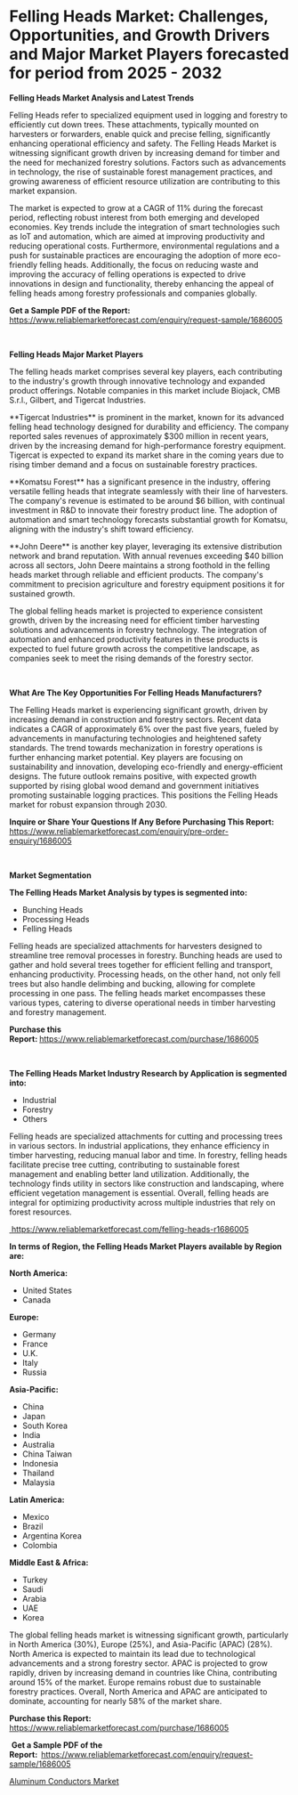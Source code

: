 <p><h1>Felling Heads Market: Challenges, Opportunities, and Growth Drivers and Major Market Players forecasted for period from 2025 - 2032</h1></p><p><strong>Felling Heads Market Analysis and Latest Trends</strong></p>
<p><p>Felling Heads refer to specialized equipment used in logging and forestry to efficiently cut down trees. These attachments, typically mounted on harvesters or forwarders, enable quick and precise felling, significantly enhancing operational efficiency and safety. The Felling Heads Market is witnessing significant growth driven by increasing demand for timber and the need for mechanized forestry solutions. Factors such as advancements in technology, the rise of sustainable forest management practices, and growing awareness of efficient resource utilization are contributing to this market expansion.</p><p>The market is expected to grow at a CAGR of 11% during the forecast period, reflecting robust interest from both emerging and developed economies. Key trends include the integration of smart technologies such as IoT and automation, which are aimed at improving productivity and reducing operational costs. Furthermore, environmental regulations and a push for sustainable practices are encouraging the adoption of more eco-friendly felling heads. Additionally, the focus on reducing waste and improving the accuracy of felling operations is expected to drive innovations in design and functionality, thereby enhancing the appeal of felling heads among forestry professionals and companies globally.</p></p>
<p><strong>Get a Sample PDF of the Report:&nbsp;</strong> <a href="https://www.reliablemarketforecast.com/enquiry/request-sample/1686005?utm_campaign=3197&utm_medium=2&utm_source=Github&utm_content=ia&utm_term=24032025&utm_id=felling-heads">https://www.reliablemarketforecast.com/enquiry/request-sample/1686005</a></p>
<p>&nbsp;</p>
<p><strong>Felling Heads Major Market Players</strong></p>
<p><p>The felling heads market comprises several key players, each contributing to the industry's growth through innovative technology and expanded product offerings. Notable companies in this market include Biojack, CMB S.r.l., Gilbert, and Tigercat Industries.</p><p>**Tigercat Industries** is prominent in the market, known for its advanced felling head technology designed for durability and efficiency. The company reported sales revenues of approximately $300 million in recent years, driven by the increasing demand for high-performance forestry equipment. Tigercat is expected to expand its market share in the coming years due to rising timber demand and a focus on sustainable forestry practices.</p><p>**Komatsu Forest** has a significant presence in the industry, offering versatile felling heads that integrate seamlessly with their line of harvesters. The company's revenue is estimated to be around $6 billion, with continual investment in R&D to innovate their forestry product line. The adoption of automation and smart technology forecasts substantial growth for Komatsu, aligning with the industry's shift toward efficiency.</p><p>**John Deere** is another key player, leveraging its extensive distribution network and brand reputation. With annual revenues exceeding $40 billion across all sectors, John Deere maintains a strong foothold in the felling heads market through reliable and efficient products. The company's commitment to precision agriculture and forestry equipment positions it for sustained growth.</p><p>The global felling heads market is projected to experience consistent growth, driven by the increasing need for efficient timber harvesting solutions and advancements in forestry technology. The integration of automation and enhanced productivity features in these products is expected to fuel future growth across the competitive landscape, as companies seek to meet the rising demands of the forestry sector.</p></p>
<p>&nbsp;</p>
<p><strong>What Are The Key Opportunities For Felling Heads Manufacturers?</strong></p>
<p><p>The Felling Heads market is experiencing significant growth, driven by increasing demand in construction and forestry sectors. Recent data indicates a CAGR of approximately 6% over the past five years, fueled by advancements in manufacturing technologies and heightened safety standards. The trend towards mechanization in forestry operations is further enhancing market potential. Key players are focusing on sustainability and innovation, developing eco-friendly and energy-efficient designs. The future outlook remains positive, with expected growth supported by rising global wood demand and government initiatives promoting sustainable logging practices. This positions the Felling Heads market for robust expansion through 2030.</p></p>
<p><strong>Inquire or Share Your Questions If Any Before Purchasing This Report:</strong> <a href="https://www.reliablemarketforecast.com/enquiry/pre-order-enquiry/1686005?utm_campaign=3197&utm_medium=2&utm_source=Github&utm_content=ia&utm_term=24032025&utm_id=felling-heads">https://www.reliablemarketforecast.com/enquiry/pre-order-enquiry/1686005</a></p>
<p>&nbsp;</p>
<p><strong>Market Segmentation</strong></p>
<p><strong>The Felling Heads Market Analysis by types is segmented into:</strong></p>
<p><ul><li>Bunching Heads</li><li>Processing Heads</li><li>Felling Heads</li></ul></p>
<p><p>Felling heads are specialized attachments for harvesters designed to streamline tree removal processes in forestry. Bunching heads are used to gather and hold several trees together for efficient felling and transport, enhancing productivity. Processing heads, on the other hand, not only fell trees but also handle delimbing and bucking, allowing for complete processing in one pass. The felling heads market encompasses these various types, catering to diverse operational needs in timber harvesting and forestry management.</p></p>
<p><strong>Purchase this Report:&nbsp;</strong><a href="https://www.reliablemarketforecast.com/purchase/1686005?utm_campaign=3197&utm_medium=2&utm_source=Github&utm_content=ia&utm_term=24032025&utm_id=felling-heads">https://www.reliablemarketforecast.com/purchase/1686005</a></p>
<p>&nbsp;</p>
<p><strong>The Felling Heads Market Industry Research by Application is segmented into:</strong></p>
<p><ul><li>Industrial</li><li>Forestry</li><li>Others</li></ul></p>
<p><p>Felling heads are specialized attachments for cutting and processing trees in various sectors. In industrial applications, they enhance efficiency in timber harvesting, reducing manual labor and time. In forestry, felling heads facilitate precise tree cutting, contributing to sustainable forest management and enabling better land utilization. Additionally, the technology finds utility in sectors like construction and landscaping, where efficient vegetation management is essential. Overall, felling heads are integral for optimizing productivity across multiple industries that rely on forest resources.</p></p>
<p><a href="https://www.reliablemarketforecast.com/felling-heads-r1686005?utm_campaign=3197&utm_medium=2&utm_source=Github&utm_content=ia&utm_term=24032025&utm_id=felling-heads">&nbsp;https://www.reliablemarketforecast.com/felling-heads-r1686005</a></p>
<p><strong>In terms of Region, the Felling Heads Market Players available by Region are:</strong></p>
<p>
    <p> <strong> North America: </strong>
        <ul>
            <li>United States</li>
            <li>Canada</li>
        </ul>
        </p> 
    <p> <strong> Europe: </strong>
        <ul>
            <li>Germany</li>
            <li>France</li>
            <li>U.K.</li>
            <li>Italy</li>
            <li>Russia</li>
        </ul>
        </p> 
    <p> <strong> Asia-Pacific: </strong>
        <ul>
            <li>China</li>
            <li>Japan</li>
            <li>South Korea</li>
            <li>India</li>
            <li>Australia</li>
            <li>China Taiwan</li>
            <li>Indonesia</li>
            <li>Thailand</li>
            <li>Malaysia</li>
        </ul>
        </p> 
    <p> <strong> Latin America: </strong>
        <ul>
            <li>Mexico</li>
            <li>Brazil</li>
            <li>Argentina Korea</li>
            <li>Colombia</li>
        </ul>
        </p> 
    <p> <strong> Middle East & Africa: </strong>
        <ul>
            <li>Turkey</li>
            <li>Saudi</li>
            <li>Arabia</li>
            <li>UAE</li>
            <li>Korea</li>
        </ul>
    </p>
    </p>
<p><p>The global felling heads market is witnessing significant growth, particularly in North America (30%), Europe (25%), and Asia-Pacific (APAC) (28%). North America is expected to maintain its lead due to technological advancements and a strong forestry sector. APAC is projected to grow rapidly, driven by increasing demand in countries like China, contributing around 15% of the market. Europe remains robust due to sustainable forestry practices. Overall, North America and APAC are anticipated to dominate, accounting for nearly 58% of the market share.</p></p>
<p><strong>Purchase this Report: </strong><a href="https://www.reliablemarketforecast.com/purchase/1686005?utm_campaign=3197&utm_medium=2&utm_source=Github&utm_content=ia&utm_term=24032025&utm_id=felling-heads">https://www.reliablemarketforecast.com/purchase/1686005</a></p>
<p>&nbsp;<strong>Get a Sample PDF of the Report:&nbsp;&nbsp;</strong><a href="https://www.reliablemarketforecast.com/enquiry/request-sample/1686005?utm_campaign=3197&utm_medium=2&utm_source=Github&utm_content=ia&utm_term=24032025&utm_id=felling-heads">https://www.reliablemarketforecast.com/enquiry/request-sample/1686005</a></p>
<p><strong></strong></p>
<p><p><a href="https://github.com/koopalujale2/Market-Research-Report-List-1/blob/main/aluminum-conductors-market.md?utm_campaign=3197&utm_medium=2&utm_source=Github&utm_content=ia&utm_term=24032025&utm_id=felling-heads">Aluminum Conductors Market</a></p></p>